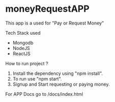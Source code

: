 # moneyRequestAPP
This app is a used for "Pay or Request Money"

Tech Stack used
- Mongodb
- NodeJS
- ReactJS

How to run project ?

1. Install the dependency using "npm install".
2. To run use "npm start".
3. Signup and Start requesting or paying money.

For APP Docs go to /docs/index.html
